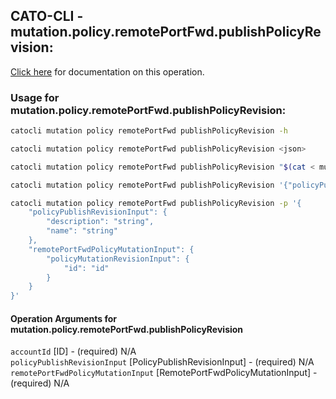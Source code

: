 
## CATO-CLI - mutation.policy.remotePortFwd.publishPolicyRevision:
[Click here](https://api.catonetworks.com/documentation/#mutation-mutation.policy.remotePortFwd.publishPolicyRevision) for documentation on this operation.

### Usage for mutation.policy.remotePortFwd.publishPolicyRevision:

```bash
catocli mutation policy remotePortFwd publishPolicyRevision -h

catocli mutation policy remotePortFwd publishPolicyRevision <json>

catocli mutation policy remotePortFwd publishPolicyRevision "$(cat < mutation.policy.remotePortFwd.publishPolicyRevision.json)"

catocli mutation policy remotePortFwd publishPolicyRevision '{"policyPublishRevisionInput":{"description":"string","name":"string"},"remotePortFwdPolicyMutationInput":{"policyMutationRevisionInput":{"id":"id"}}}'

catocli mutation policy remotePortFwd publishPolicyRevision -p '{
    "policyPublishRevisionInput": {
        "description": "string",
        "name": "string"
    },
    "remotePortFwdPolicyMutationInput": {
        "policyMutationRevisionInput": {
            "id": "id"
        }
    }
}'
```

#### Operation Arguments for mutation.policy.remotePortFwd.publishPolicyRevision ####

`accountId` [ID] - (required) N/A    
`policyPublishRevisionInput` [PolicyPublishRevisionInput] - (required) N/A    
`remotePortFwdPolicyMutationInput` [RemotePortFwdPolicyMutationInput] - (required) N/A    

